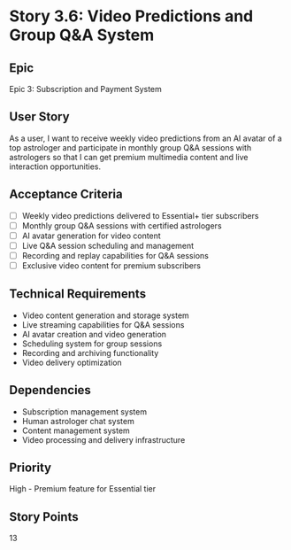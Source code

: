 # Story 3.6: Video Predictions and Group Q&A System

## Epic
Epic 3: Subscription and Payment System

## User Story
As a user, I want to receive weekly video predictions from an AI avatar of a top astrologer and participate in monthly group Q&A sessions with astrologers so that I can get premium multimedia content and live interaction opportunities.

## Acceptance Criteria
- [ ] Weekly video predictions delivered to Essential+ tier subscribers
- [ ] Monthly group Q&A sessions with certified astrologers
- [ ] AI avatar generation for video content
- [ ] Live Q&A session scheduling and management
- [ ] Recording and replay capabilities for Q&A sessions
- [ ] Exclusive video content for premium subscribers

## Technical Requirements
- Video content generation and storage system
- Live streaming capabilities for Q&A sessions
- AI avatar creation and video generation
- Scheduling system for group sessions
- Recording and archiving functionality
- Video delivery optimization

## Dependencies
- Subscription management system
- Human astrologer chat system
- Content management system
- Video processing and delivery infrastructure

## Priority
High - Premium feature for Essential tier

## Story Points
13